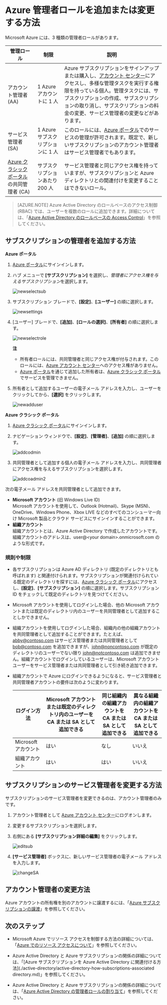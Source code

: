 <properties
	pageTitle="Azure 管理者ロールを追加または変更する方法 | Microsoft Azure"
	description="Azure 共同管理者、サービス管理者、アカウント管理者を追加または変更する方法について説明します"
	services=""
	documentationCenter=""
	authors="genlin"
	manager="msmbaldwin"
	editor="meerak"
	tags="billing"/>

<tags
	ms.service="billing"
	ms.workload="na"
	ms.tgt_pltfrm="na"
	ms.devlang="na"
	ms.topic="article"
	ms.date="03/22/2016"
	ms.author="genli"/>

# Azure 管理者ロールを追加または変更する方法

Microsoft Azure には、3 種類の管理者ロールがあります。

| 管理ロール | 制限 | 説明
| ------------- | ------------- |---------------|
|アカウント管理者 (AA) | 1 Azure アカウントに 1 人 |Azure サブスクリプションをサインアップまたは購入し、[アカウント センター](https://account.windowsazure.com/Home/Index)にアクセスし、多様な管理タスクを実行する権限を持っている個人。管理タスクには、サブスクリプションの作成、サブスクリプションの取り消し、サブスクリプションの料金の変更、サービス管理者の変更などがあります。
| サービス管理者 (SA) | 1 Azure サブスクリプションに 1 人 |このロールには、[Azure ポータル](https://portal.azure.com)でのサービスの管理が許可されます。既定で、新しいサブスクリプションのアカウント管理者はサービス管理者でもあります。|
|[Azure クラシック ポータル](https://manage.windowsazure.com)の共同管理者 (CA)|サブスクリプションあたり 200 人| サービス管理者と同じアクセス権を持っていますが、サブスクリプションと Azure ディレクトリとの関連付けを変更することはできないロール。 |

> [AZURE.NOTE] Azure Active Directory のロールベースのアクセス制御 (RBAC) では、ユーザーを複数のロールに追加できます。詳細については、「[Azure Active Directory のロールベースの Access Control](./active-directory/role-based-access-control-configure.md)」を参照してください。

## サブスクリプションの管理者を追加する方法

**Azure ポータル**

1. [Azure ポータル](https://portal.azure.com)にサインインします。

2. ハブ メニューで **[サブスクリプション]** を選択し、*管理者にアクセス権を与えるサブスクリプション*を選択します。

	![newselectsub](./media/billing-add-change-azure-subscription-administrator/newselectsub.png)

3. サブスクリプション ブレードで、**[設定]**、**[ユーザー]** の順に選択します。

	![newsettings](./media/billing-add-change-azure-subscription-administrator/newsettings.png)
4. [ユーザー] ブレードで、**[追加]**、**[ロールの選択]**、**[所有者]** の順に選択します。

	![newselectrole](./media/billing-add-change-azure-subscription-administrator/newselectrole.png)

	**注**
	- 所有者ロールには、共同管理者と同じアクセス権が付与されます。このロールには、[Azure アカウント センター](https://account.windowsazure.com/subscriptions)へのアクセス権がありません。
	- [Azure ポータル](https://portal.azure.com)を通じて追加した所有者は、[Azure クラシック ポータル](https://manage.windowsazure.com)でサービスを管理できません。  

5. 所有者として追加するユーザーの電子メール アドレスを入力し、ユーザーをクリックしてから、**[選択]** をクリックします。

	![newadduser](./media/billing-add-change-azure-subscription-administrator/newadduser.png)

**Azure クラシック ポータル**

1. [Azure クラシック ポータル](https://manage.windowsazure.com/)にサインインします。

2. ナビゲーション ウィンドウで、**[設定]**、**[管理者]**、**[追加]** の順に選択します。</br>

	![addcodmin](./media/billing-add-change-azure-subscription-administrator/addcoadmin.png)

3. 共同管理者として追加する個人の電子メール アドレスを入力し、共同管理者にアクセス権を与えるサブスクリプションを選択します。</br>

	![addcoadmin2](./media/billing-add-change-azure-subscription-administrator/addcoadmin2.png)</br>

次の電子メール アドレスを共同管理者として追加できます。

* **Microsoft アカウント** (旧 Windows Live ID) </br> Microsoft アカウントを使用して、Outlook (Hotmail)、Skype (MSN)、OneDrive、Windows Phone、Xbox LIVE などのすべてのコンシューマー向け Microsoft 製品とクラウド サービスにサインインすることができます。
* **組織アカウント**</br> 組織アカウントとは、Azure Active Directory で作成したアカウントです。組織アカウントのアドレスは、user@&lt;your domain&gt;.onmicrosoft.com のような形式です。

### 規則や制限

 * 各サブスクリプションは Azure AD ディレクトリ (既定のディレクトリとも呼ばれます) と関連付けられます。サブスクリプションが関連付けられている既定のディレクトリを探すには、[Azure クラシック ポータル](https://manage.windowsazure.com/)にアクセスし、**[設定]**、**[サブスクリプション]** の順に選択します。サブスクリプション ID をチェックして既定のディレクトリを見つけてください。

 * Microsoft アカウントを使用してログインした場合、他の Microsoft アカウントまたは既定のディレクトリ内のユーザーを共同管理者として追加することしかできません。

 * 組織アカウントを使用してログインした場合、組織内の他の組織アカウントを共同管理者として追加することができます。たとえば、abby@contoso.com はサービス管理者または共同管理者として bob@contoso.com を追加できますが、john@noncontoso.com が既定のディレクトリのユーザーでない限り john@notcontoso.com は追加できません。組織アカウントでログインしているユーザーは、Microsoft アカウント ユーザーをサービス管理者または共同管理者として引き続き追加できます。

 * 組織アカウントで Azure にログインできるようになると、サービス管理者と共同管理者アカウントの要件は次のように変わります。

	ログイン方法| Microsoft アカウントまたは既定のディレクトリ内のユーザーを CA または SA として追加できる |同じ組織内の組織アカウントを CA または SA として追加できる |異なる組織内の組織アカウントを CA または SA として追加できる
	------------- | ------------- |---------------|---------------
	Microsoft アカウント |はい|なし|いいえ
	組織アカウント|はい|はい|いいえ

## サブスクリプションのサービス管理者を変更する方法

サブスクリプションのサービス管理者を変更できるのは、アカウント管理者のみです。

1. アカウント管理者として [Azure アカウント センター](https://account.windowsazure.com/subscriptions)にログオンします。

2. 変更するサブスクリプションを選択します。

3. 右側にある **[サブスクリプション詳細の編集]** をクリックします。</br>

	![editsub](./media/billing-add-change-azure-subscription-administrator/editsub.png)

4. **[サービス管理者]** ボックスに、新しいサービス管理者の電子メール アドレスを入力します。</br>

	![changeSA](./media/billing-add-change-azure-subscription-administrator/changeSA.png)

## アカウント管理者の変更方法

Azure アカウントの所有権を別のアカウントに譲渡するには、「[Azure サブスクリプションの譲渡](billing-subscription-transfer.md)」を参照してください。

## 次のステップ

* Microsoft Azure でリソース アクセスを制御する方法の詳細については、「[Azure でのリソース アクセスについて](./active-directory/active-directory-understanding-resource-access.md)」を参照してください。

* Azure Active Directory と Azure サブスクリプションの関係の詳細については、「[Azure サブスクリプションを Azure Active Directory に関連付ける方法](./active-directory/active-directory-how-subscriptions-associated directory.md)」を参照してください。

* Azure Active Directory と Azure サブスクリプションの関係の詳細については、「[Azure Active Directory の管理者ロールの割り当て](./active-directory/active-directory-assign-admin-roles.md)」を参照してください。

<!---HONumber=AcomDC_0330_2016------>